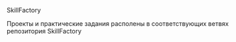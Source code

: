 ﻿SkillFactory

Проекты и практические задания располены в соответствующих ветвях репозитория SkillFactory
